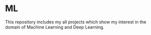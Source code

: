 # ML

This repository includes my all projects which show my interest in the domain of Machine Learning and Deep Learning.
